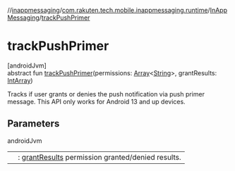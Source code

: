 //[inappmessaging](../../../index.md)/[com.rakuten.tech.mobile.inappmessaging.runtime](../index.md)/[InAppMessaging](index.md)/[trackPushPrimer](track-push-primer.md)

# trackPushPrimer

[androidJvm]\
abstract fun [trackPushPrimer](track-push-primer.md)(permissions: [Array](https://kotlinlang.org/api/latest/jvm/stdlib/kotlin/-array/index.html)&lt;[String](https://kotlinlang.org/api/latest/jvm/stdlib/kotlin/-string/index.html)&gt;, grantResults: [IntArray](https://kotlinlang.org/api/latest/jvm/stdlib/kotlin/-int-array/index.html))

Tracks if user grants or denies the push notification via push primer message. This API only works for Android 13 and up devices.

## Parameters

androidJvm

| | |
|---|---|
|  | : [grantResults](track-push-primer.md) permission granted/denied results. |
